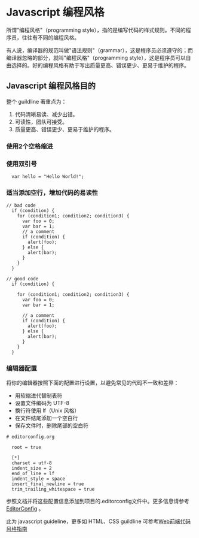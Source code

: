 # Javascript 编程风格
所谓"编程风格"（programming style），指的是编写代码的样式规则。不同的程序员，往往有不同的编程风格。

有人说，编译器的规范叫做"语法规则"（grammar），这是程序员必须遵守的；而编译器忽略的部分，就叫"编程风格"（programming style），这是程序员可以自由选择的。好的编程风格有助于写出质量更高、错误更少、更易于维护的程序。

## Javascript 编程风格目的

整个 guildline 著重点为：
1. 代码清晰易读、减少出错。
2. 可读性，团队可接受。
3. 质量更高、错误更少、更易于维护的程序。

### 使用2个空格缩进


### 使用双引号
```
  var hello = "Hello World!";
```

### 适当添加空行，增加代码的易读性

```
// bad code
  if (condition) {
    for (condition1; condition2; condition3) {
      var foo = 0;
      var bar = 1;
      // a comment
      if (condition) {
        alert(foo);
      } else {
        alert(bar);
      }
    }
  }

// good code
  if (condition) {

    for (condition1; condition2; condition3) {
      var foo = 0;
      var bar = 1;

      // a comment
      if (condition) {
        alert(foo);
      } else {
        alert(bar);
      }
    }
  }
```

### 编辑器配置
将你的编辑器按照下面的配置进行设置，以避免常见的代码不一致和差异：
* 用软缩进代替制表符
* 设置文件编码为 UTF-8
* 换行符使用 lf（Unix 风格）
* 在文件结尾添加一个空白行
* 保存文件时，删除尾部的空白符

```
# editorconfig.org

  root = true

  [*]
  charset = utf-8
  indent_size = 2
  end_of_line = lf
  indent_style = space
  insert_final_newline = true
  trim_trailing_whitespace = true
```
参照文档并将这些配置信息添加到项目的.editorconfig文件中。更多信息请参考 [EditorConfig](http://editorconfig.org/) 。


此为 javascript guideline，更多如 HTML、CSS guildline 可参考[Web前端代码风格指南](https://dondevi.github.io/web-frontend-guide/style-guide/codestyle.html)

